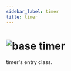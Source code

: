 ```yaml
---
sidebar_label: timer
title: timer
---
```


# <img src='/img/wiki/base.png' alt='base' data-tag='env-tag' /> timer
timer's entry class.<br/>

